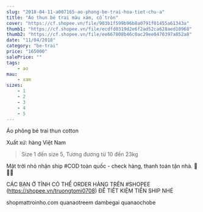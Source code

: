 ```yaml
---
slug: "2018-04-11-a007165-ao-phong-be-trai-hoa-tiet-chu-a"
title: "Áo thun bé trai màu xám, cổ tròn"
cover: "https://cf.shopee.vn/file/903b1f599b96b8a0791f01455a61343a"
thumb1: "https://cf.shopee.vn/file/ecdfd0319d2e6f2ad52ca628aed10968"
thumb2: "https://cf.shopee.vn/file/ee667808b46c0ac29ee0470397a852a8"
date: "11/04/2018"
category: "be-trai"
price: "165000"
salePrice: ""
tags:
    - ao
mau:    
    - xam
sizes:
    - 1
    - 2
    - 3
    - 4
    - 5
---
```


Áo phông bé trai thun cotton

Xuất xứ: hàng Việt Nam

> Size 1 đến size 5, Tương đương từ 10 đến 23kg 

Mặt trời nhỏ nhận ship #COD toàn quốc - check hàng, thanh toán tận nhà.  🚚🚚🚚

CÁC BẠN Ở TỈNH CÓ THỂ ORDER HÀNG TRÊN #SHOPEE (https://shopee.vn/truongtomi0708) ĐỂ TIẾT KIỆM TIỀN SHIP NHÉ

<div class="hidden">
shopmattroinho.com quanaotreem dambegai quanaochobe
</div>